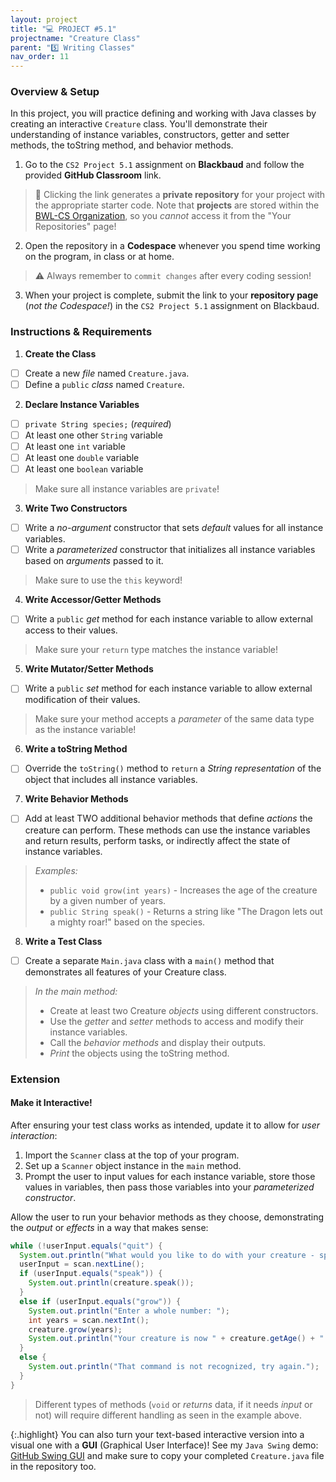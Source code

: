 ```yaml
---
layout: project
title: "💻 PROJECT #5.1"
projectname: "Creature Class"
parent: "5️⃣ Writing Classes"
nav_order: 11
---
```


### Overview & Setup

In this project, you will practice defining and working with Java classes by creating an interactive `Creature` class. You'll demonstrate their understanding of instance variables, constructors, getter and setter methods, the toString method, and behavior methods.

<div class="setup" markdown="block">

1. Go to the `CS2 Project 5.1` assignment on **Blackbaud** and follow the provided **GitHub Classroom** link.
  > 📁 Clicking the link generates a **private repository** for your project with the appropriate starter code. Note that **projects** are stored within the [BWL-CS Organization](https://github.com/BWL-CS), so you _cannot_ access it from the "Your Repositories" page!
2. Open the repository in a **Codespace** whenever you spend time working on the program, in class or at home. 
  > ⚠️ Always remember to `commit changes` after every coding session!
3. When your project is complete, submit the link to your **repository page** (*not the Codespace!*) in the `CS2 Project 5.1` assignment on Blackbaud.

</div>

### Instructions & Requirements

<div class="task" markdown="block">

1. **Create the Class**
  - [ ] Create a new _file_ named `Creature.java`.
  - [ ] Define a `public` _class_ named `Creature`.
2. **Declare Instance Variables**
  - [ ] `private String species;` (_required_)
  - [ ] At least one other `String` variable
  - [ ] At least one `int` variable 
  - [ ] At least one `double` variable
  - [ ] At least one `boolean` variable
  > Make sure all instance variables are `private`!
3. **Write Two Constructors**
  - [ ] Write a _no-argument_ constructor that sets _default_ values for all instance variables.
  - [ ] Write a _parameterized_ constructor that initializes all instance variables based on _arguments_ passed to it.
  > Make sure to use the `this` keyword!
4. **Write Accessor/Getter Methods**
  - [ ] Write a `public` _get_ method for each instance variable to allow external access to their values.
  > Make sure your `return` type matches the instance variable!
5. **Write Mutator/Setter Methods**
  - [ ] Write a `public` _set_ method for each instance variable to allow external modification of their values.
  > Make sure your method accepts a _parameter_ of the same data type as the instance variable!
6. **Write a toString Method**
  - [ ] Override the `toString()` method to `return` a _String representation_ of the object that includes all instance variables.
7. **Write Behavior Methods**
  - [ ] Add at least TWO additional behavior methods that define _actions_ the creature can perform. These methods can use the instance variables and return results, perform tasks, or indirectly affect the state of instance variables.
  > _Examples:_
  > - `public void grow(int years)` - Increases the age of the creature by a given number of years.
  > - `public String speak()` - Returns a string like "The Dragon lets out a mighty roar!" based on the species.
8. **Write a Test Class**
  - [ ] Create a separate `Main.java` class with a `main()` method that demonstrates all features of your Creature class.
  > _In the main method:_
  > - Create at least two Creature _objects_ using different constructors.
  > - Use the _getter_ and _setter_ methods to access and modify their instance variables.
  > - Call the _behavior methods_ and display their outputs.
  > - _Print_ the objects using the toString method.

</div> 

### Extension

#### Make it Interactive!
After ensuring your test class works as intended, update it to allow for _user interaction_:
1. Import the `Scanner` class at the top of your program.
2. Set up a `Scanner` object instance in the `main` method.
3. Prompt the user to input values for each instance variable, store those values in variables, then pass those variables into your _parameterized constructor_.

Allow the user to run your behavior methods as they choose, demonstrating the _output_ or _effects_ in a way that makes sense:
```java
while (!userInput.equals("quit") {
  System.out.println("What would you like to do with your creature - speak or grow?");
  userInput = scan.nextLine();
  if (userInput.equals("speak")) {
    System.out.println(creature.speak());
  }
  else if (userInput.equals("grow")) {
    System.out.println("Enter a whole number: ");
    int years = scan.nextInt();
    creature.grow(years);
    System.out.println("Your creature is now " + creature.getAge() + " years old!");
  }
  else {
    System.out.println("That command is not recognized, try again.");
  }
}
```
> Different types of methods (`void` or _returns_ data, if it needs _input_ or not) will require different handling as seen in the example above.


{:.highlight}
You can also turn your text-based interactive version into a visual one with a **GUI** (Graphical User Interface)! See my `Java Swing` demo: [GitHub Swing GUI](https://github.com/katerinanavab/JavaGUI-Demo) and make sure to copy your completed `Creature.java` file in the repository too. 

